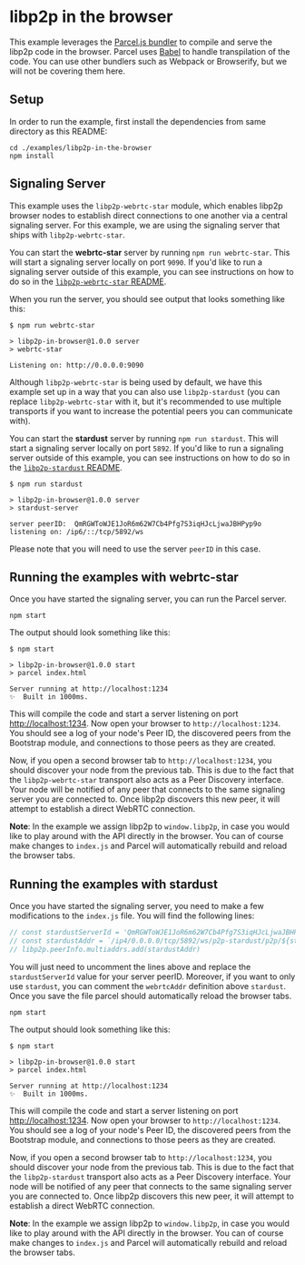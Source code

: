 # libp2p in the browser

This example leverages the [Parcel.js bundler](https://parceljs.org/) to compile and serve the libp2p code in the browser. Parcel uses [Babel](https://babeljs.io/) to handle transpilation of the code. You can use other bundlers such as Webpack or Browserify, but we will not be covering them here.

## Setup

In order to run the example, first install the dependencies from same directory as this README:

```
cd ./examples/libp2p-in-the-browser
npm install
```

## Signaling Server

This example uses the `libp2p-webrtc-star` module, which enables libp2p browser nodes to establish direct connections to one another via a central signaling server. For this example, we are using the signaling server that ships with `libp2p-webrtc-star`.

You can start the **webrtc-star** server by running `npm run webrtc-star`. This will start a signaling server locally on port `9090`. If you'd like to run a signaling server outside of this example, you can see instructions on how to do so in the [`libp2p-webrtc-star` README](https://github.com/libp2p/js-libp2p-webrtc-star).

When you run the server, you should see output that looks something like this:

```log
$ npm run webrtc-star

> libp2p-in-browser@1.0.0 server
> webrtc-star

Listening on: http://0.0.0.0:9090
```

Although `libp2p-webrtc-star` is being used by default, we have this example set up in a way that you can also use `libp2p-stardust` (you can replace `libp2p-webrtc-star` with it, but it's recommended to use multiple transports if you want to increase the potential peers you can communicate with).

You can start the **stardust** server by running `npm run stardust`. This will start a signaling server locally on port `5892`. If you'd like to run a signaling server outside of this example, you can see instructions on how to do so in the [`libp2p-stardust` README](https://github.com/libp2p/js-libp2p-stardust).

```log
$ npm run stardust

> libp2p-in-browser@1.0.0 server
> stardust-server

server peerID:  QmRGWToWJE1JoR6m62W7Cb4Pfg7S3iqHJcLjwaJBHPyp9o
listening on: /ip6/::/tcp/5892/ws
```

Please note that you will need to use the server `peerID` in this case.

## Running the examples with webrtc-star

Once you have started the signaling server, you can run the Parcel server.

```
npm start
```

The output should look something like this:

```log
$ npm start

> libp2p-in-browser@1.0.0 start
> parcel index.html

Server running at http://localhost:1234
✨  Built in 1000ms.
```

This will compile the code and start a server listening on port [http://localhost:1234](http://localhost:1234). Now open your browser to `http://localhost:1234`. You should see a log of your node's Peer ID, the discovered peers from the Bootstrap module, and connections to those peers as they are created.

Now, if you open a second browser tab to `http://localhost:1234`, you should discover your node from the previous tab. This is due to the fact that the `libp2p-webrtc-star` transport also acts as a Peer Discovery interface. Your node will be notified of any peer that connects to the same signaling server you are connected to. Once libp2p discovers this new peer, it will attempt to establish a direct WebRTC connection.

**Note**: In the example we assign libp2p to `window.libp2p`, in case you would like to play around with the API directly in the browser. You can of course make changes to `index.js` and Parcel will automatically rebuild and reload the browser tabs.

## Running the examples with stardust

Once you have started the signaling server, you need to make a few modifications to the `index.js` file. You will find the following lines:

```js
// const stardustServerId = 'QmRGWToWJE1JoR6m62W7Cb4Pfg7S3iqHJcLjwaJBHPyp9o'
// const stardustAddr = `/ip4/0.0.0.0/tcp/5892/ws/p2p-stardust/p2p/${stardustServerId}/p2p/${libp2p.peerInfo.id.toB58String()}`
// libp2p.peerInfo.multiaddrs.add(stardustAddr)
```

You will just need to uncomment the lines above and replace the `stardustServerId` value for your server peerID. Moreover, if you want to only use `stardust`, you can comment the `webrtcAddr` definition above `stardust`. Once you save the file parcel should automatically reload the browser tabs.

```
npm start
```

The output should look something like this:

```log
$ npm start

> libp2p-in-browser@1.0.0 start
> parcel index.html

Server running at http://localhost:1234
✨  Built in 1000ms.
```

This will compile the code and start a server listening on port [http://localhost:1234](http://localhost:1234). Now open your browser to `http://localhost:1234`. You should see a log of your node's Peer ID, the discovered peers from the Bootstrap module, and connections to those peers as they are created.

Now, if you open a second browser tab to `http://localhost:1234`, you should discover your node from the previous tab. This is due to the fact that the `libp2p-stardust` transport also acts as a Peer Discovery interface. Your node will be notified of any peer that connects to the same signaling server you are connected to. Once libp2p discovers this new peer, it will attempt to establish a direct WebRTC connection.

**Note**: In the example we assign libp2p to `window.libp2p`, in case you would like to play around with the API directly in the browser. You can of course make changes to `index.js` and Parcel will automatically rebuild and reload the browser tabs.
